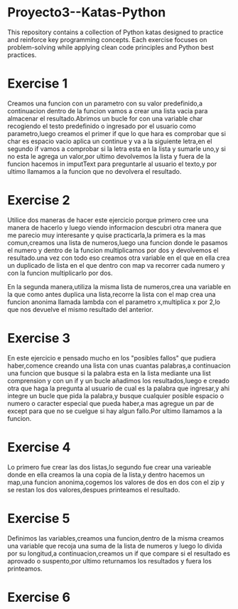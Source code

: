 # Proyecto3--Katas-Python
This repository contains a collection of Python katas designed to practice and reinforce key programming concepts. Each exercise focuses on problem-solving while applying clean code principles and Python best practices.


# Exercise 1
Creamos una funcion con un parametro con su valor predefinido,a continuacion dentro de la funcion vamos a crear una lista vacia para almacenar el resultado.Abrimos un bucle for con una variable char recogiendo el testo predefinido o ingresado por el usuario como parametro,luego creamos el primer if que lo que hara es comprobar que si char es espacio vacio aplica un continue y va a la siguiente letra,en el segundo if vamos a comprobar si la letra esta en la lista y sumarle uno,y si no esta le agrega un valor,por ultimo devolvemos la lista y fuera de la funcion hacemos in imputText para preguntarle al usuario el texto,y por ultimo llamamos a la funcion que no devolvera el resultado.


# Exercise 2
Utilice dos maneras de hacer este ejercicio porque primero cree una manera de hacerlo y luego viendo informacion descubri otra manera que me parecio muy interesante y quise practicarla,la primera es la mas comun,creamos una lista de numeros,luego una funcion donde le pasamos el numero y dentro de la funcion multiplicamos por dos y devolvemos el resultado.una vez con todo eso creamos otra variable en el que en ella crea un duplicado de lista en el que dentro con map va recorrer cada numero y con la funcion multiplicarlo por dos.

En la segunda manera,utiliza la misma lista de numeros,crea una variable en la que como antes duplica una lista,recorre la lista con el map crea una funcion anonima llamada lambda con el parametro x,multiplica x por 2,lo que nos devuelve el mismo resultado del anterior.


# Exercise 3
En este ejercicio e pensado mucho en los "posibles fallos" que pudiera haber,comence creando una lista con unas cuantas palabras,a continuacion una funcion que busque si la palabra esta en la lista mediante una list comprension y con un if y un bucle añadimos los resultados,luego e creado otra que haga la pregunta al usuario de cual es la palabra que ingresar,y ahi integre un bucle que pida la palabra,y busque cualquier posible espacio o numero o caracter especial que pueda haber,a mas agregue un par de except para que no se cuelgue si hay algun fallo.Por ultimo llamamos a la funcion.


# Exercise 4
Lo primero fue crear las dos listas,lo segundo fue crear una varieable donde en ella creamos la una copia de la lista,y dentro hacemos un map,una funcion anonima,cogemos los valores de dos en dos con el zip y se restan los dos valores,despues printeamos el resultado.


# Exercise 5
Definimos las variables,creamos una funcion,dentro de la misma creamos una variable que recoja una suma de la lista de numeros y luego lo divida por su longitud,a continuacion,creamos un if que compare si el resultado es aprovado o suspento,por ultimo returnamos los resultados y fuera los printeamos.


# Exercise 6
